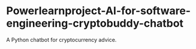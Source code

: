 # Powerlearnproject-AI-for-software-engineering-cryptobuddy-chatbot
A Python chatbot for cryptocurrency advice.
